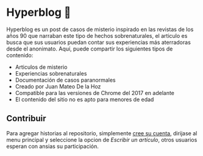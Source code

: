 # Hyperblog 👻
Hyperblog es un post de casos de misterio inspirado en las revistas de los años 90 que narraban este tipo de hechos sobrenaturales, el articulo es busca que sus usuarios puedan contar sus experiencias más aterradoras desde el anonimato. Aquí, puede compartir los siguientes tipos de contenido:
* Articulos de misterio
* Experiencias sobrenaturales
* Documentación de casos paranormales
* Creado por Juan Mateo De la Hoz
* Compatible para las versiones de Chrome del 2017 en adelante
* El contenido del sitio no es apto para menores de edad

## Contribuir
Para agregar historias al repositorio, simplemente <a href="https://m.media-amazon.com/images/I/61MwVMRZUkL.jpg"><u>cree su cuenta</u></a>, dirijase al menu principal y seleccione la opcion de <i>Escribir un artículo</i>, otros usuarios esperan con ansias su participación.